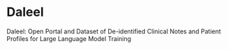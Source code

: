 # Daleel
Daleel: Open Portal and Dataset of De-identified Clinical Notes and Patient Profiles for Large Language Model Training
